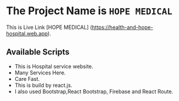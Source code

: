 # The Project Name is `HOPE MEDICAL`

This is Live Link [HOPE MEDICAL] (https://health-and-hope-hospital.web.app).

## Available Scripts

- This is Hospital service website.
- Many Services Here.
- Care Fast.
- This is build by react.js.
- I also used Bootstrap,React Bootstrap, Firebase and React Route.
